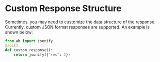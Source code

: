 # Custom Response Structure

Sometimes, you may need to customize the data structure of the response. Currently, custom JSON format responses are supported. An example is shown below:

```python
from ab import jsonify
@api()
def custom_response():
    return jsonify({"res": 1})
```

